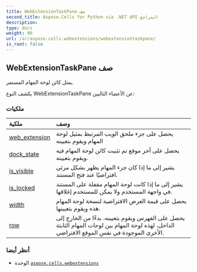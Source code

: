 ```yaml
---
title: WebExtensionTaskPane صف
second_title: Aspose.Cells for Python via .NET API المراجع
description:
type: docs
weight: 90
url: /ar/aspose.cells.webextensions/webextensiontaskpane/
is_root: false
---
```

##  WebExtensionTaskPane صف
يمثل كائن لوحة المهام المستمر.



يكشف النوع WebExtensionTaskPane عن الأعضاء التاليين:

###  ملكيات
| ملكية| وصف|
| :- | :- |
| [web_extension](/cells/python-net/ar/aspose.cells.webextensions/webextensiontaskpane/web_extension) | يحصل على جزء ملحق الويب المرتبط بمثيل لوحة المهام ويقوم بتعيينه|
| [dock_state](/cells/python-net/ar/aspose.cells.webextensions/webextensiontaskpane/dock_state) | يحصل على آخر موقع تم تثبيت كائن لوحة المهام فيه ويقوم بتعيينه.|
| [is_visible](/cells/python-net/ar/aspose.cells.webextensions/webextensiontaskpane/is_visible) |يشير إلى ما إذا كان جزء المهام يظهر بشكل مرئي افتراضيًا عند فتح المستند.|
| [is_locked](/cells/python-net/ar/aspose.cells.webextensions/webextensiontaskpane/is_locked) | يشير إلى ما إذا كانت لوحة المهام مقفلة على المستند في واجهة المستخدم ولا يمكن للمستخدم إغلاقها.|
| [width](/cells/python-net/ar/aspose.cells.webextensions/webextensiontaskpane/width) | يحصل على قيمة العرض الافتراضية لنسخة لوحة المهام هذه ويقوم بتعيينها.|
| [row](/cells/python-net/ar/aspose.cells.webextensions/webextensiontaskpane/row) | يحصل على الفهرس ويقوم بتعيينه، بدءًا من الخارج إلى الداخل، لهذه لوحة المهام بين لوحات المهام الثابتة الأخرى الموجودة في نفس الموقع الافتراضي.|



###  أنظر أيضا
* الوحدة [`aspose.cells.webextensions`](..)
